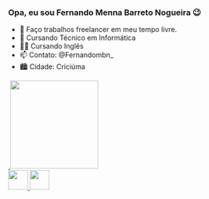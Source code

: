 ### Opa, eu sou Fernando Menna Barreto Nogueira 😉



- 🔭 Faço trabalhos freelancer em meu tempo livre.
- 📘 Cursando Técnico em Informática
- 👨‍🎓 Cursando Inglês
- 📫 Contato: @Fernandombn_
- 🏙 Cidade: Criciúma

<div>
  <a href="https://github.com/FerNogueiraa">
    <img height="180em" scr="https://github-redme-stats.vercel.app/api?username=rafaballerini2&show_icons=true&theme=dark&include_all_commits=true&count_private=true"/>
    <img height="180em" src="https://github-readme-stats.vercel.app/api/top-langs/?username=rafaballerini2&1ayout=compact&langs_count=16&theme=dark"/>
</div>
<img src="https://cdn.jsdelivr.net/gh/devicons/devicon/icons/python/python-original.svg" height="40" />
<img src="https://cdn.jsdelivr.net/gh/devicons/devicon/icons/c/c-original.svg" height="40" />
          
          

